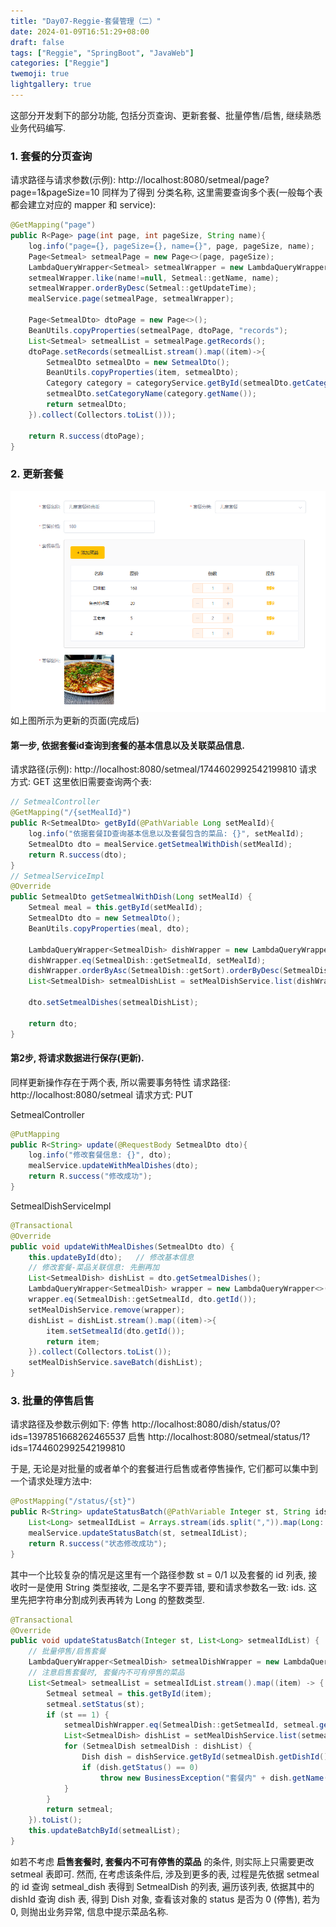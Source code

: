 ```yaml
---
title: "Day07-Reggie-套餐管理（二）"
date: 2024-01-09T16:51:29+08:00
draft: false
tags: ["Reggie", "SpringBoot", "JavaWeb"]
categories: ["Reggie"]
twemoji: true
lightgallery: true
---
```


这部分开发剩下的部分功能, 包括分页查询、更新套餐、批量停售/启售, 继续熟悉业务代码编写.

### 1. 套餐的分页查询
请求路径与请求参数(示例):
http://localhost:8080/setmeal/page?page=1&pageSize=10
同样为了得到 分类名称, 这里需要查询多个表(一般每个表都会建立对应的 mapper 和 service):
```java
@GetMapping("page")
public R<Page> page(int page, int pageSize, String name){
    log.info("page={}, pageSize={}, name={}", page, pageSize, name);
    Page<Setmeal> setmealPage = new Page<>(page, pageSize);
    LambdaQueryWrapper<Setmeal> setmealWrapper = new LambdaQueryWrapper<>();
    setmealWrapper.like(name!=null, Setmeal::getName, name);
    setmealWrapper.orderByDesc(Setmeal::getUpdateTime);
    mealService.page(setmealPage, setmealWrapper);

    Page<SetmealDto> dtoPage = new Page<>();
    BeanUtils.copyProperties(setmealPage, dtoPage, "records");
    List<Setmeal> setmealList = setmealPage.getRecords();
    dtoPage.setRecords(setmealList.stream().map((item)->{
        SetmealDto setmealDto = new SetmealDto();
        BeanUtils.copyProperties(item, setmealDto);
        Category category = categoryService.getById(setmealDto.getCategoryId());
        setmealDto.setCategoryName(category.getName());
        return setmealDto;
    }).collect(Collectors.toList()));

    return R.success(dtoPage);
}
```

### 2. 更新套餐
![Alt text](image.png)
如上图所示为更新的页面(完成后)
#### 第一步, 依据套餐id查询到套餐的基本信息以及关联菜品信息.
请求路径(示例):
http://localhost:8080/setmeal/1744602992542199810
请求方式:
GET
这里依旧需要查询两个表:
```java
// SetmealController
@GetMapping("/{setMealId}")
public R<SetmealDto> getById(@PathVariable Long setMealId){
    log.info("依据套餐ID查询基本信息以及套餐包含的菜品: {}", setMealId);
    SetmealDto dto = mealService.getSetmealWithDish(setMealId);
    return R.success(dto);
}
// SetmealServiceImpl
@Override
public SetmealDto getSetmealWithDish(Long setMealId) {
    Setmeal meal = this.getById(setMealId);
    SetmealDto dto = new SetmealDto();
    BeanUtils.copyProperties(meal, dto);

    LambdaQueryWrapper<SetmealDish> dishWrapper = new LambdaQueryWrapper<>();
    dishWrapper.eq(SetmealDish::getSetmealId, setMealId);
    dishWrapper.orderByAsc(SetmealDish::getSort).orderByDesc(SetmealDish::getUpdateTime);
    List<SetmealDish> setmealDishList = setMealDishService.list(dishWrapper);

    dto.setSetmealDishes(setmealDishList);

    return dto;
}
```
#### 第2步, 将请求数据进行保存(更新).
同样更新操作存在于两个表, 所以需要事务特性
请求路径:
http://localhost:8080/setmeal
请求方式:
PUT

SetmealController
```java
@PutMapping
public R<String> update(@RequestBody SetmealDto dto){
    log.info("修改套餐信息: {}", dto);
    mealService.updateWithMealDishes(dto);
    return R.success("修改成功");
}
```
SetmealDishServicelmpl
```java
@Transactional
@Override
public void updateWithMealDishes(SetmealDto dto) {
    this.updateById(dto);   // 修改基本信息
    // 修改套餐-菜品关联信息: 先删再加
    List<SetmealDish> dishList = dto.getSetmealDishes();
    LambdaQueryWrapper<SetmealDish> wrapper = new LambdaQueryWrapper<>();
    wrapper.eq(SetmealDish::getSetmealId, dto.getId());
    setMealDishService.remove(wrapper);
    dishList = dishList.stream().map((item)->{
        item.setSetmealId(dto.getId());
        return item;
    }).collect(Collectors.toList());
    setMealDishService.saveBatch(dishList);
}
```

### 3. 批量的停售启售
请求路径及参数示例如下:
停售
http://localhost:8080/dish/status/0?ids=1397851668262465537
启售
http://localhost:8080/setmeal/status/1?ids=1744602992542199810

于是, 无论是对批量的或者单个的套餐进行启售或者停售操作, 它们都可以集中到一个请求处理方法中:
```java
@PostMapping("/status/{st}")
public R<String> updateStatusBatch(@PathVariable Integer st, String ids){
    List<Long> setmealIdList = Arrays.stream(ids.split(",")).map(Long::parseLong).toList();
    mealService.updateStatusBatch(st, setmealIdList);
    return R.success("状态修改成功");
}
```
其中一个比较复杂的情况是这里有一个路径参数 st = 0/1 以及套餐的 id 列表, 接收时一是使用 String 类型接收, 二是名字不要弄错, 要和请求参数名一致: ids. 这里先把字符串分割成列表再转为 Long 的整数类型.
```java
@Transactional
@Override
public void updateStatusBatch(Integer st, List<Long> setmealIdList) {
    // 批量停售/启售套餐
    LambdaQueryWrapper<SetmealDish> setmealDishWrapper = new LambdaQueryWrapper<>();
    // 注意启售套餐时, 套餐内不可有停售的菜品
    List<Setmeal> setmealList = setmealIdList.stream().map((item) -> {
        Setmeal setmeal = this.getById(item);
        setmeal.setStatus(st);
        if (st == 1) {
            setmealDishWrapper.eq(SetmealDish::getSetmealId, setmeal.getId());
            List<SetmealDish> dishList = setMealDishService.list(setmealDishWrapper);
            for (SetmealDish setmealDish : dishList) {
                Dish dish = dishService.getById(setmealDish.getDishId());
                if (dish.getStatus() == 0)
                    throw new BusinessException("套餐内" + dish.getName() + "处于停售状态, 套餐无法启售");
            }
        }
        return setmeal;
    }).toList();
    this.updateBatchById(setmealList);
}
``` 
如若不考虑 **启售套餐时, 套餐内不可有停售的菜品** 的条件, 则实际上只需要更改 setmeal 表即可. 然而, 在考虑该条件后, 涉及到更多的表, 过程是先依据 setmeal 的 id 查询 setmeal_dish 表得到 SetmealDish 的列表, 遍历该列表, 依据其中的 dishId 查询 dish 表, 得到 Dish 对象, 查看该对象的 status 是否为 0 (停售), 若为0, 则抛出业务异常, 信息中提示菜品名称.



